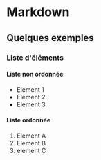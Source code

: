 # Markdown
## Quelques exemples
### Liste d'éléments
#### Liste non ordonnée
- Element 1
- Element 2
- Element 3
#### Liste ordonnée
1. Element A
2. Element B
3. element C
 
